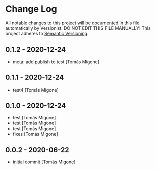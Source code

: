 # Change Log

All notable changes to this project will be documented in this file
automatically by Versionist. DO NOT EDIT THIS FILE MANUALLY!
This project adheres to [Semantic Versioning](http://semver.org/).

## 0.1.2 - 2020-12-24

* meta: add publish to test [Tomás Migone]

## 0.1.1 - 2020-12-24

* test4 [Tomás Migone]

## 0.1.0 - 2020-12-24

* test [Tomás Migone]
* test [Tomás Migone]
* test [Tomás Migone]
* fixes [Tomás Migone]

## 0.0.2 - 2020-06-22

* initial commit [Tomás Migone]
